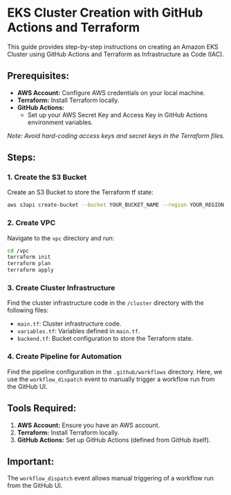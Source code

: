 # EKS Cluster Creation with GitHub Actions and Terraform

This guide provides step-by-step instructions on creating an Amazon EKS Cluster using GitHub Actions and Terraform as Infrastructure as Code (IAC).

## Prerequisites:

- **AWS Account:** Configure AWS credentials on your local machine.
- **Terraform:** Install Terraform locally.
- **GitHub Actions:**
  - Set up your AWS Secret Key and Access Key in GitHub Actions environment variables.

*Note: Avoid hard-coding access keys and secret keys in the Terraform files.*

## Steps:

### 1. Create the S3 Bucket

Create an S3 Bucket to store the Terraform tf state:

```bash
aws s3api create-bucket --bucket YOUR_BUCKET_NAME --region YOUR_REGION

```



### 2. Create VPC

Navigate to the `vpc` directory and run:

```bash
cd /vpc
terraform init
terraform plan
terraform apply
```

### 3. Create Cluster Infrastructure

Find the cluster infrastructure code in the `/cluster` directory with the following files:

- `main.tf`: Cluster infrastructure code.
- `variables.tf`: Variables defined in `main.tf`.
- `backend.tf`: Bucket configuration to store the Terraform state.


### 4. Create Pipeline for Automation

Find the pipeline configuration in the `.github/workflows` directory. Here, we use the `workflow_dispatch` event to manually trigger a workflow run from the GitHub UI.

## Tools Required:

1. **AWS Account:** Ensure you have an AWS account.
2. **Terraform:** Install Terraform locally.
3. **GitHub Actions:** Set up GitHub Actions (defined from GitHub itself).

## Important:

The `workflow_dispatch` event allows manual triggering of a workflow run from the GitHub UI.
